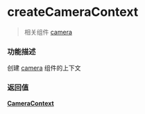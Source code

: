 # createCameraContext

> 相关组件 [camera](../../../component/camera)

### 功能描述

创建 [camera](../../../component/camera) 组件的上下文

### 返回值

**[CameraContext](./cameraContext)**
